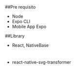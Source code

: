 
##Pre requisito
- Node
- Expo CLI
- Mobile App Expo

##Library
- React, NativeBase

#
- react-native-svg-transformer